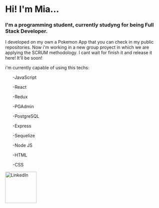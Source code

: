 
<h1> Hi! I'm Mia... </h1>

<h3> I'm a programming student, currently studyng for being Full Stack Developer. </h3>

<p> I developed on my own a Pokemon App that you can check in my public repositories. 
Now i'm working in a new group proyect in which we are applying the SCRUM methodology. 
I cant wait for finish it and release it here! It'll be soon! </p>

<p> i'm currently capable of using this techs:</p>

<ul> 
-JavaScript

-React

-Redux

-PGAdmin

-PostgreSQL

-Express

-Sequelize

-Node JS

-HTML

-CSS 
</ul>

<a href="https://www.linkedin.com/in/ninamiapassalia/"> 
<img src='http://pngimg.com/uploads/linkedIn/linkedIn_PNG38.png' height='100' width='100' alt='LinkedIn'/> 
</a>
